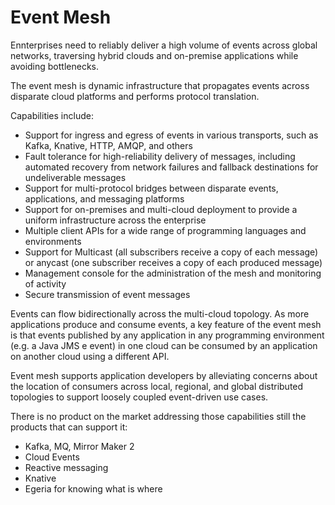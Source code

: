 # Event Mesh

Ennterprises need to reliably deliver a high volume of events across global networks, traversing hybrid clouds 
and on-premise applications while avoiding bottlenecks. 

The event mesh is dynamic infrastructure that propagates events across disparate cloud platforms and performs protocol
translation. 

Capabilities include: 

* Support for ingress and egress of events in various transports, such as Kafka, Knative, HTTP,
AMQP, and others
* Fault tolerance for high-reliability delivery of messages, including automated recovery from network failures and fallback destinations for undeliverable messages
* Support for multi-protocol bridges between disparate events, applications, and messaging platforms
* Support for on-premises and multi-cloud deployment to provide a uniform infrastructure across the enterprise
* Multiple client APIs for a wide range of programming languages and environments
* Support for Multicast (all subscribers receive a copy of each message) or anycast (one subscriber receives a copy of each produced message)
* Management console for the administration of the mesh and monitoring of activity
* Secure transmission of event messages

Events can flow bidirectionally across the multi-cloud topology. As more applications produce and consume events, 
a key feature of the event mesh is that events published by any application in any programming environment (e.g. a Java JMS e
event) in one cloud can be consumed by an application on another cloud using a different API.

Event mesh supports application developers by alleviating concerns about the location of consumers across local, regional, and global distributed topologies to
support loosely coupled event-driven use cases.

There is no product on the market addressing those capabilities still the products that can support it:

* Kafka, MQ, Mirror Maker 2
* Cloud Events
* Reactive messaging
* Knative
* Egeria for knowing what is where
